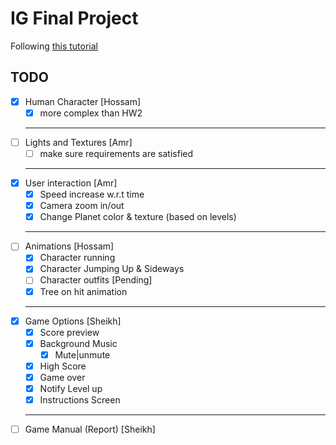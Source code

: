 # IG Final Project

Following [this tutorial](https://gamedevelopment.tutsplus.com/tutorials/creating-a-simple-3d-endless-runner-game-using-three-js--cms-29157)

## TODO

- [x] Human Character [Hossam]
  - [x] more complex than HW2
  ***
- [ ] Lights and Textures [Amr]
  - [ ] make sure requirements are satisfied
  ***
- [x] User interaction [Amr]
  - [x] Speed increase w.r.t time
  - [x] Camera zoom in/out
  - [x] Change Planet color & texture (based on levels)
  ***
- [ ] Animations [Hossam]
  - [x] Character running
  - [x] Character Jumping Up & Sideways
  - [ ] Character outfits [Pending]
  - [x] Tree on hit animation
  ***
- [x] Game Options [Sheikh]
  - [x] Score preview
  - [x] Background Music
    - [x] Mute|unmute
  - [x] High Score
  - [x] Game over
  - [x] Notify Level up
  - [x] Instructions Screen
  ***
- [ ] Game Manual (Report) [Sheikh]
